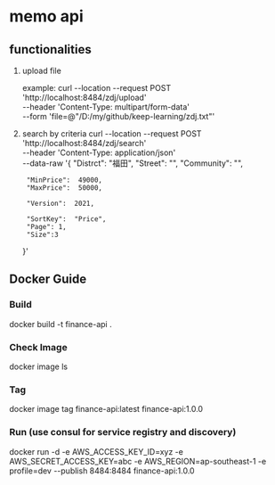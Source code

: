 # memo api

## functionalities 

1. upload file

    example:
    curl --location --request POST 'http://localhost:8484/zdj/upload' \
    --header 'Content-Type:  multipart/form-data' \
    --form 'file=@"/D:/my/github/keep-learning/zdj.txt"'

2. search by criteria
    curl --location --request POST 'http://localhost:8484/zdj/search' \
    --header 'Content-Type: application/json' \
    --data-raw '{
        "Distrct":  "福田",
        "Street":  "",
        "Community":  "",

        "MinPrice":  49000,
        "MaxPrice":  50000,

        "Version":  2021,

        "SortKey":  "Price",
        "Page": 1,
        "Size":3
    }'

## Docker Guide

### Build

docker build -t finance-api . 

### Check Image

docker image ls

### Tag

docker image tag finance-api:latest finance-api:1.0.0

### Run (use consul for service registry and discovery)

docker run -d -e AWS_ACCESS_KEY_ID=xyz -e AWS_SECRET_ACCESS_KEY=abc -e AWS_REGION=ap-southeast-1 -e profile=dev  --publish 8484:8484 finance-api:1.0.0